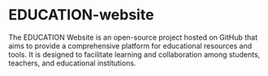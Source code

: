 # EDUCATION-website
The EDUCATION Website is an open-source project hosted on GitHub that aims to provide a comprehensive platform for educational resources and tools. It is designed to facilitate learning and collaboration among students, teachers, and educational institutions. 
